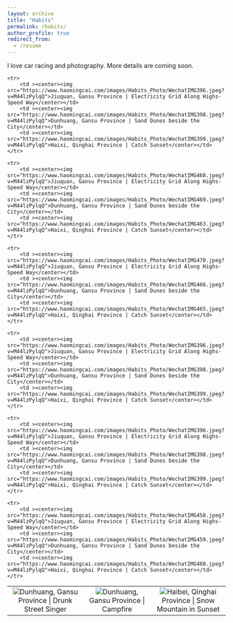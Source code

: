 ```yaml
---
layout: archive
title: "Habits"
permalink: /habits/
author_profile: true
redirect_from:
  - /resume
---
```


I love car racing and photography. 
More details are coming soon.


<table>
    <tr>
        <td ><center><img src="https://www.haomingcai.com/images/Habits_Photo/WechatIMG391.jpeg?v=M44lzPylqQ">Dunhuang, Gansu Province | Drunk Street Singer</center></td>
        <td ><center><img src="https://www.haomingcai.com/images/Habits_Photo/WechatIMG393.jpeg?v=M44lzPylqQ">Dunhuang, Gansu Province | Campfire</center></td>
        <td ><center><img src="https://www.haomingcai.com/images/Habits_Photo/WechatIMG394.jpeg?v=M44lzPylqQ">Haibei, Qinghai Province | Snow Mountain in Sunset</center></td>
    </tr>

    <tr>
        <td ><center><img src="https://www.haomingcai.com/images/Habits_Photo/WechatIMG396.jpeg?v=M44lzPylqQ">Jiuquan, Gansu Province | Electricity Grid Along Highs-Speed Way</center></td>
        <td ><center><img src="https://www.haomingcai.com/images/Habits_Photo/WechatIMG398.jpeg?v=M44lzPylqQ">Dunhuang, Gansu Province | Sand Dunes beside the City</center></td>
        <td ><center><img src="https://www.haomingcai.com/images/Habits_Photo/WechatIMG399.jpeg?v=M44lzPylqQ">Haixi, Qinghai Province | Catch Sunset</center></td>
    </tr>

    <tr>
        <td ><center><img src="https://www.haomingcai.com/images/Habits_Photo/WechatIMG468.jpeg?v=M44lzPylqQ">Jiuquan, Gansu Province | Electricity Grid Along Highs-Speed Way</center></td>
        <td ><center><img src="https://www.haomingcai.com/images/Habits_Photo/WechatIMG469.jpeg?v=M44lzPylqQ">Dunhuang, Gansu Province | Sand Dunes beside the City</center></td>
        <td ><center><img src="https://www.haomingcai.com/images/Habits_Photo/WechatIMG463.jpeg?v=M44lzPylqQ">Haixi, Qinghai Province | Catch Sunset</center></td>
    </tr>

    <tr>
        <td ><center><img src="https://www.haomingcai.com/images/Habits_Photo/WechatIMG470.jpeg?v=M44lzPylqQ">Jiuquan, Gansu Province | Electricity Grid Along Highs-Speed Way</center></td>
        <td ><center><img src="https://www.haomingcai.com/images/Habits_Photo/WechatIMG466.jpeg?v=M44lzPylqQ">Dunhuang, Gansu Province | Sand Dunes beside the City</center></td>
        <td ><center><img src="https://www.haomingcai.com/images/Habits_Photo/WechatIMG465.jpeg?v=M44lzPylqQ">Haixi, Qinghai Province | Catch Sunset</center></td>
    </tr>

    <tr>
        <td ><center><img src="https://www.haomingcai.com/images/Habits_Photo/WechatIMG396.jpeg?v=M44lzPylqQ">Jiuquan, Gansu Province | Electricity Grid Along Highs-Speed Way</center></td>
        <td ><center><img src="https://www.haomingcai.com/images/Habits_Photo/WechatIMG398.jpeg?v=M44lzPylqQ">Dunhuang, Gansu Province | Sand Dunes beside the City</center></td>
        <td ><center><img src="https://www.haomingcai.com/images/Habits_Photo/WechatIMG399.jpeg?v=M44lzPylqQ">Haixi, Qinghai Province | Catch Sunset</center></td>
    </tr>

    <tr>
        <td ><center><img src="https://www.haomingcai.com/images/Habits_Photo/WechatIMG396.jpeg?v=M44lzPylqQ">Jiuquan, Gansu Province | Electricity Grid Along Highs-Speed Way</center></td>
        <td ><center><img src="https://www.haomingcai.com/images/Habits_Photo/WechatIMG398.jpeg?v=M44lzPylqQ">Dunhuang, Gansu Province | Sand Dunes beside the City</center></td>
        <td ><center><img src="https://www.haomingcai.com/images/Habits_Photo/WechatIMG399.jpeg?v=M44lzPylqQ">Haixi, Qinghai Province | Catch Sunset</center></td>
    </tr>

    <tr>
        <td ><center><img src="https://www.haomingcai.com/images/Habits_Photo/WechatIMG458.jpeg?v=M44lzPylqQ">Jiuquan, Gansu Province | Electricity Grid Along Highs-Speed Way</center></td>
        <td ><center><img src="https://www.haomingcai.com/images/Habits_Photo/WechatIMG459.jpeg?v=M44lzPylqQ">Dunhuang, Gansu Province | Sand Dunes beside the City</center></td>
        <td ><center><img src="https://www.haomingcai.com/images/Habits_Photo/WechatIMG460.jpeg?v=M44lzPylqQ">Haixi, Qinghai Province | Catch Sunset</center></td>
    </tr>
</table>
